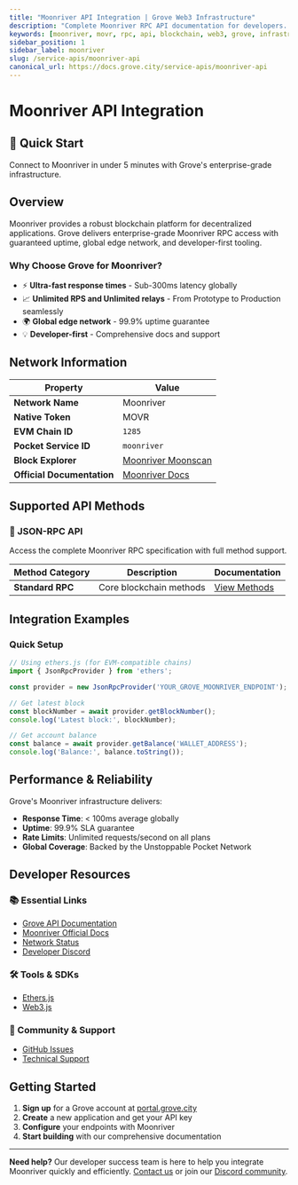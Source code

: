 ```yaml
---
title: "Moonriver API Integration | Grove Web3 Infrastructure"
description: "Complete Moonriver RPC API documentation for developers. Fast, reliable Moonriver blockchain access with Grove's enterprise infrastructure. Get started in minutes."
keywords: [moonriver, movr, rpc, api, blockchain, web3, grove, infrastructure, developers, integration]
sidebar_position: 1
sidebar_label: moonriver
slug: /service-apis/moonriver-api
canonical_url: https://docs.grove.city/service-apis/moonriver-api
---
```


# Moonriver API Integration

<div style={{background: "linear-gradient(135deg, #f8cd47 0%, #ffd23f 100%)", color: "white", padding: "1.5rem", borderRadius: "8px", margin: "1rem 0"}}>
  <h2 style={{color: "white", marginTop: 0}}>🚀 Quick Start</h2>
  <p style={{marginBottom: 0, fontSize: "1.1rem"}}>Connect to Moonriver in under 5 minutes with Grove's enterprise-grade infrastructure.</p>
</div>

## Overview

Moonriver provides a robust blockchain platform for decentralized applications. Grove delivers enterprise-grade Moonriver RPC access with guaranteed uptime, global edge network, and developer-first tooling.

### Why Choose Grove for Moonriver?

- ⚡ **Ultra-fast response times** - Sub-300ms latency globally
- 📈 **Unlimited RPS and Unlimited relays** - From Prototype to Production seamlessly
- 🌍 **Global edge network** - 99.9% uptime guarantee
- 💡 **Developer-first** - Comprehensive docs and support

## Network Information

| Property | Value |
|----------|-------|
| **Network Name** | Moonriver |
| **Native Token** | MOVR |
| **EVM Chain ID** | `1285` |
| **Pocket Service ID** | `moonriver` |
| **Block Explorer** | [Moonriver Moonscan](https://moonriver.moonscan.io) |
| **Official Documentation** | [Moonriver Docs](https://docs.moonbeam.network/) |

## Supported API Methods

### 🔌 JSON-RPC API
Access the complete Moonriver RPC specification with full method support.

| Method Category | Description | Documentation |
|-----------------|-------------|---------------|
| **Standard RPC** | Core blockchain methods | [View Methods](../grove-api/api-definition/definition#json-rpc-supported-methods) |

## Integration Examples

### Quick Setup

```javascript
// Using ethers.js (for EVM-compatible chains)
import { JsonRpcProvider } from 'ethers';

const provider = new JsonRpcProvider('YOUR_GROVE_MOONRIVER_ENDPOINT');

// Get latest block
const blockNumber = await provider.getBlockNumber();
console.log('Latest block:', blockNumber);

// Get account balance
const balance = await provider.getBalance('WALLET_ADDRESS');
console.log('Balance:', balance.toString());
```

## Performance & Reliability

Grove's Moonriver infrastructure delivers:

- **Response Time**: < 100ms average globally
- **Uptime**: 99.9% SLA guarantee  
- **Rate Limits**: Unlimited requests/second on all plans
- **Global Coverage**: Backed by the Unstoppable Pocket Network

## Developer Resources

### 📚 Essential Links
- [Grove API Documentation](../grove-api/overview/grove-api)
- [Moonriver Official Docs](https://docs.moonbeam.network/)
- [Network Status](https://status.grove.city)
- [Developer Discord](https://discord.gg/build-with-grove)

### 🛠️ Tools & SDKs
- [Ethers.js](https://docs.ethers.io/)
- [Web3.js](https://web3js.readthedocs.io/)

### 💬 Community & Support
- [GitHub Issues](https://github.com/buildwithgrove/path)  
- [Technical Support](https://discord.com/channels/824324475256438814/1150805396085293106)

## Getting Started

1. **Sign up** for a Grove account at [portal.grove.city](https://portal.grove.city)
2. **Create** a new application and get your API key
3. **Configure** your endpoints with Moonriver
4. **Start building** with our comprehensive documentation

---

<div style={{background: "#f8f9fa", padding: "1rem", borderLeft: "4px solid #007bff", margin: "1rem 0"}}>
  <strong>Need help?</strong> Our developer success team is here to help you integrate Moonriver quickly and efficiently. <a href="mailto:portal@grove.city">Contact us</a> or join our <a href="https://discord.gg/build-with-grove">Discord community</a>.
</div>
